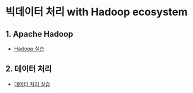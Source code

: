 # 빅데이터 처리 with Hadoop ecosystem
## 1. Apache Hadoop
- [Hadoop 실습](./01-hadoop/README.md)

## 2. 데이터 처리
- [데이터 처리 실습]()
